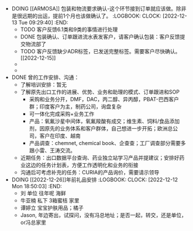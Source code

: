 - DOING [[ARMOSA]] 包装和物流要求确认-这个环节接到订单就应该做。除非是很远期的出运，提前1个月也该做确认了。
  :LOGBOOK:
  CLOCK: [2022-12-13 Tue 09:29:40]
  :END:
	- TODO 客户反馈6.1类和9类的事情进行处理
	- DONE 包装确认、订单跟进流水表发客户，请客户确认包装：客户反馈提交物流部了
	- TODO 客户反馈缺少ADR标签，已发送完整标签。需要客户尽快确认。 [[2022-12-15]]
	-
	-
- DONE 曾的工作安排、沟通：
	- 了解培训安排：暂无
	- 了解原先出口工作的进展、优势、业务和助理的模式、订单跟进和SOP
		- 采购和业务分开，DMF，DAC，丙二醇、异丙醇，PBAT-巴西客户群；印度客户为主，制药公司，询盘复杂
		- 可一体化完成采购+业务工作
		- 产品：氧氟沙星中间体，氧氟羧酸有成交；维生素、饲料/食品添加剂，因原先的业务体系和客户群体，自己想进一步开拓；欧洲总公司，客户在印度、越南
		- 产品调查：chemnet, chemical book、企查查；工厂调查部分需要多跟小雷、王涛交流。
	- 近期任务：出口数据平台查询、药业独立站学习产品并提建议；安排好药业这边的任务计划表，方便工作透明化和业务的衔接
	- 沟通后可考虑补充的任务：CURIA的产品询价，需要请示领导
- DOING [[2022-12-26]]年前礼品安排
  :LOGBOOK:
  CLOCK: [2022-12-12 Mon 18:50:03]
  :END:
	- 刘 单位 往年呢 海鲜
	- 牛亚楠 私下 3箱蜜桔 家里
	- 谭婷立 宝宝护肤用品；橘子
	- Jason, 年边寄出，试探问，没有冯总地址；是否一起，转交，还是单位，or冯总家里